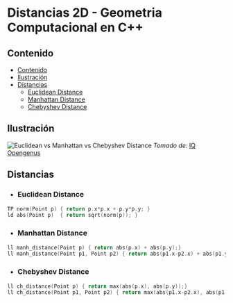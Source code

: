 # Distancias 2D - Geometria Computacional en C++

## Contenido

* [Contenido](#contenido)
* [Ilustración](#ilustración)
* [Distancias](#distancias)
    * [Euclidean Distance](#euclidean-distance)
    * [Manhattan Distance](#manhattan-distance)
    * [Chebyshev Distance](#chebyshev-distance)

## Ilustración

![Euclidean vs Manhattan vs Chebyshev Distance](https://iq.opengenus.org/content/images/2018/12/distance.jpg)
_Tomado de:_ [IQ Opengenus](https://iq.opengenus.org/euclidean-vs-manhattan-vs-chebyshev-distance/)

## Distancias

* ### Euclidean Distance

```c++
TP norm(Point p) { return p.x*p.x + p.y*p.y; }
ld abs(Point p)  { return sqrt(norm(p)); }
```

* ### Manhattan Distance

```c++
ll manh_distance(Point p) { return abs(p.x) + abs(p.y);}
ll manh_distance(Point p1, Point p2) { return abs(p1.x-p2.x) + abs(p1.y-p2.y);}
```

* ### Chebyshev Distance

```c++
ll ch_distance(Point p) { return max(abs(p.x), abs(p.y));}
ll ch_distance(Point p1, Point p2) { return max(abs(p1.x-p2.x), abs(p1.y-p2.y));}
```

